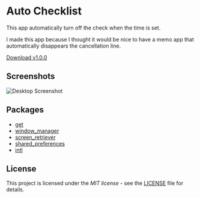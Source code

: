 # Auto Checklist
This app automatically turn off the check when the time is set.

I made this app because I thought it would be nice to have a memo app that automatically disappears the cancellation line.

[Download v1.0.0](https://github.com/YiJeongseop/Auto-Checklist/releases/tag/v1.0.0)

## Screenshots
![Desktop Screenshot](https://github.com/YiJeongseop/Auto-Checklist/assets/112690335/20cba8a3-f6b0-4b81-98a8-c254da227081)

## Packages
* [get](https://pub.dev/packages/get)
* [window_manager](https://pub.dev/packages/window_manager)
* [screen_retriever](https://pub.dev/packages/screen_retriever)
* [shared_preferences](https://pub.dev/packages/shared_preferences)
* [intl](https://pub.dev/packages/intl)

## License
This project is licensed under the _MIT license_ - see the [LICENSE](LICENSE) file for details.
